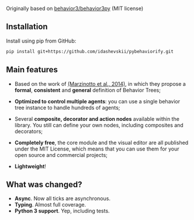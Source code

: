 Originally based on [behavior3/behavior3py](https://github.com/behavior3/behavior3py) (MIT license)

## Installation

Install using pip from GitHub:

```bash
pip install git+https://github.com/idashevskii/pybehaviorify.git
```

## Main features

- Based on the work of [(Marzinotto et al., 2014)](http://www.csc.kth.se/~miccol/Michele_Colledanchise/Publications_files/2013_ICRA_mcko.pdf), in which they propose a **formal**, **consistent** and **general** definition of Behavior Trees;

- **Optimized to control multiple agents**: you can use a single behavior tree instance to handle hundreds of agents;

- Several **composite, decorator and action nodes** available within the library. You still can define your own nodes, including composites and decorators;

- **Completely free**, the core module and the visual editor are all published under the MIT License, which means that you can use them for your open source and commercial projects;

- **Lightweight**!

## What was changed?

- **Async**. Now all ticks are asynchronous.
- **Typing**. Almost full coverage.
- **Python 3 support**. Yep, including tests.
